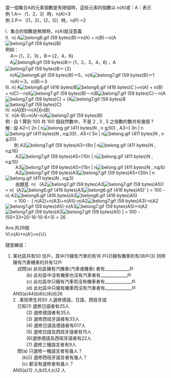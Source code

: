 當一個集合A的元素個數是有限個時，這些元素的個數以 n\(A\)或｜A｜表示  
例 1.A＝｛1，2，3｝時，n\(A\)=3  
例 2.P＝｛\(1，2\)，\(2，5\)｝時，n\(P\) =2

Ⅰ.  集合的個數是無限時，n\(A\)就沒意義  
Ⅱ.  n\( A![](https://market.cloud.edu.tw/content/senior/math/tn_t2/math01/chp1-1/belong6.gif "belong6.gif \(59 bytes\)")B\)＝n\(A\) + n\(B\)－n\(A![](https://market.cloud.edu.tw/content/senior/math/tn_t2/math01/chp1-1/belong7.gif "belong7.gif \(59 bytes\)")B\)  
例如：  
    A＝｛1，2，3｝，B＝｛2，4，6｝  
　A![](https://market.cloud.edu.tw/content/senior/math/tn_t2/math01/chp1-1/belong6.gif "belong6.gif \(59 bytes\)")B＝｛1，2，3，4，6｝，A![](https://market.cloud.edu.tw/content/senior/math/tn_t2/math01/chp1-1/belong7.gif "belong7.gif \(59 bytes\)")B＝｛2｝  
　n\(A![](https://market.cloud.edu.tw/content/senior/math/tn_t2/math01/chp1-1/belong6.gif "belong6.gif \(59 bytes\)")B\)＝5，n\(A![](https://market.cloud.edu.tw/content/senior/math/tn_t2/math01/chp1-1/belong7.gif "belong7.gif \(59 bytes\)")B\)＝1  
    n\(A\)＝3，n\(B\)＝3  
Ⅲ. n\( A![](https://market.cloud.edu.tw/content/senior/math/tn_t2/math01/chp1-1/belong6.gif "belong6.gif \(416 bytes\)")B![](https://market.cloud.edu.tw/content/senior/math/tn_t2/math01/chp1-1/belong6.gif "belong6.gif \(416 bytes\)")C \)=n\(A\) + n\(B\) + n\(C\)－n\(A![](https://market.cloud.edu.tw/content/senior/math/tn_t2/math01/chp1-1/belong7.gif "belong7.gif \(59 bytes\)")B\)－n\(B![](https://market.cloud.edu.tw/content/senior/math/tn_t2/math01/chp1-1/belong7.gif "belong7.gif \(59 bytes\)")C\)－n\(A![](https://market.cloud.edu.tw/content/senior/math/tn_t2/math01/chp1-1/belong7.gif "belong7.gif \(59 bytes\)")C\) + \(A![](https://market.cloud.edu.tw/content/senior/math/tn_t2/math01/chp1-1/belong7.gif "belong7.gif \(59 bytes\)")B![](https://market.cloud.edu.tw/content/senior/math/tn_t2/math01/chp1-1/belong7.gif "belong7.gif \(59 bytes\)")C\)  
Ⅳ. n\(A╳B\)=n\(A\)╳n\(B\)  
Ⅴ.  n\(A-B\)=n\(A\)-n\(A![](https://market.cloud.edu.tw/content/senior/math/tn_t2/math01/chp1-1/belong7.gif "belong7.gif \(59 bytes\)")B\)  
例 : 自 1 算到 100 共 100 個自然數中，不是 2 , 3 , 5 之倍數的數共有幾個 ?  
解 : 設 A2={ 2n \| n![](https://market.cloud.edu.tw/content/senior/math/tn_t2/math01/chp1-1/belong.gif "belong.gif \(411 bytes\)")N , n ≦50} , A3={ 3n \| n![](https://market.cloud.edu.tw/content/senior/math/tn_t2/math01/chp1-1/belong.gif "belong.gif \(411 bytes\)")N , n≦33} , A5={ 5n \| n![](https://market.cloud.edu.tw/content/senior/math/tn_t2/math01/chp1-1/belong.gif "belong.gif \(411 bytes\)")N , n ≦20}  
       則 A2![](https://market.cloud.edu.tw/content/senior/math/tn_t2/math01/chp1-1/belong7.gif "belong7.gif \(59 bytes\)")A3={6n \| n![](https://market.cloud.edu.tw/content/senior/math/tn_t2/math01/chp1-1/belong.gif "belong.gif \(411 bytes\)")N , n≦16}  
        A2![](https://market.cloud.edu.tw/content/senior/math/tn_t2/math01/chp1-1/belong7.gif "belong7.gif \(59 bytes\)")A5={10n \| n![](https://market.cloud.edu.tw/content/senior/math/tn_t2/math01/chp1-1/belong.gif "belong.gif \(411 bytes\)")N , n≦10}  
        A3![](https://market.cloud.edu.tw/content/senior/math/tn_t2/math01/chp1-1/belong7.gif "belong7.gif \(59 bytes\)")A5={15n \| n![](https://market.cloud.edu.tw/content/senior/math/tn_t2/math01/chp1-1/belong.gif "belong.gif \(411 bytes\)")N , n≦6}  
        A2![](https://market.cloud.edu.tw/content/senior/math/tn_t2/math01/chp1-1/belong7.gif "belong7.gif \(59 bytes\)")A3![](https://market.cloud.edu.tw/content/senior/math/tn_t2/math01/chp1-1/belong7.gif "belong7.gif \(59 bytes\)")A5={30n \| n![](https://market.cloud.edu.tw/content/senior/math/tn_t2/math01/chp1-1/belong.gif "belong.gif \(411 bytes\)")N , n≦3}  
        由題意  n\(   \(A2![](https://market.cloud.edu.tw/content/senior/math/tn_t2/math01/chp1-1/belong7.gif "belong7.gif \(59 bytes\)")A3![](https://market.cloud.edu.tw/content/senior/math/tn_t2/math01/chp1-1/belong7.gif "belong7.gif \(59 bytes\)")A5\)\) = n\(  \(A2![](https://market.cloud.edu.tw/content/senior/math/tn_t2/math01/chp1-1/belong6.gif "belong6.gif \(416 bytes\)")A3![](https://market.cloud.edu.tw/content/senior/math/tn_t2/math01/chp1-1/belong6.gif "belong6.gif \(416 bytes\)")A5\)' \) = 100 -  n\( A2![](https://market.cloud.edu.tw/content/senior/math/tn_t2/math01/chp1-1/belong6.gif "belong6.gif \(416 bytes\)")A3![](https://market.cloud.edu.tw/content/senior/math/tn_t2/math01/chp1-1/belong6.gif "belong6.gif \(416 bytes\)")A5\)  
       = 100 -  \[ n\(A2\)+n\(A3\)+n\(A5\)-n\(A2![](https://market.cloud.edu.tw/content/senior/math/tn_t2/math01/chp1-1/belong7.gif "belong7.gif \(59 bytes\)")A3\)-n\(A2![](https://market.cloud.edu.tw/content/senior/math/tn_t2/math01/chp1-1/belong7.gif "belong7.gif \(59 bytes\)")A5\)-n\(A3![](https://market.cloud.edu.tw/content/senior/math/tn_t2/math01/chp1-1/belong7.gif "belong7.gif \(59 bytes\)")A5\)+n\(A2![](https://market.cloud.edu.tw/content/senior/math/tn_t2/math01/chp1-1/belong7.gif "belong7.gif \(59 bytes\)")A3![](https://market.cloud.edu.tw/content/senior/math/tn_t2/math01/chp1-1/belong7.gif "belong7.gif \(59 bytes\)")A5\) \] = 100 - \(50+33+20-16-10-6+3\) = 26  
  
Ans:共26個  
Ⅵ.n\(A\)+n\(A'\)=n\(Ｕ\)

隨堂練習：  
1. 某社區共有50 住戶，其中\(1\)擁有汽車的有18 戶\(2\)擁有機車的有38戶\(3\) 同時擁有汽車機車的共有12戶  
　試問\(a\) 此社區擁有汽機車\(汽車或機車\) 者有\_\_\_\_\_\_\_\_\_\_\_\_戶  
　　　\(b\) 此社區中沒有機車也沒有汽車者有\_\_\_\_\_\_\_\_\_\_\_\_\_戶  
　　　\(c\) 此社區中只擁有汽車而沒有機車者有\_\_\_\_\_\_\_\_\_\_\_\_\_戶  
　　　\(d\) 此社區中只擁有機車而沒有汽車者有\_\_\_\_\_\_\_\_\_\_\_\_\_戶  
ANS\(a\)44\(b\)6\(c\)6\(d\)26  
2 . 某班學生共50 人選修德語，日語，西班牙語  
　已知\(1\) 選修日語者有25人  
　　　\(2\) 選修德語者有35人  
　　　\(3\) 選修西班牙語者有33人  
　　　\(4\) 選修日語及德語者有017人  
　　　\(5\) 選修日語及西班牙語者有15人  
　　　\(6\)選修德語及西班牙語者有22人  
　　　\(7\) 選修三種語言者有9人  
　問\(a\) 只選修一種語言者有幾人？  
　　\(b\)只 選修西班牙語言者有幾人？  
　　\(c\) 都沒有選修者有幾人？  
ANS\(a\)12 人\(b\)5人\(c\)2 人


